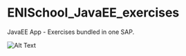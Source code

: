 # ENISchool_JavaEE_exercises
JavaEE App - Exercises bundled in one SAP.

![Alt Text](https://i.ibb.co/QnJ5Gj0/image.png)
